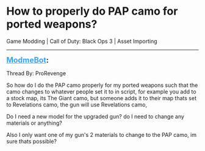 # How to properly do PAP camo for ported weapons?
Game Modding | Call of Duty: Black Ops 3 | Asset Importing

---
<strong style="font-size: 1.4em;"><span style="text-decoration: underline;text-decoration-color: #34a7f9;"><span style="color:#34a7f9;">ModmeBot</span></span>:</strong>

<p>Thread By: ProRevenge<br /><p style="text-align:left;">So how do I do the PAP camo properly for my ported weapons such that the camo changes to whatever people set it to in script, for example you add to a stock map, its The Giant camo, but someone adds it to their map thats set to Revelations camo, the gun will use Revelations camo,</p><p style="text-align:left;">Do I need a new model for the upgraded gun? do I need to change any materials or anything?</p><p style="text-align:left;">Also I only want one of my gun&#39;s 2 materials to change to the PAP camo, im sure thats possible?</p></p>

